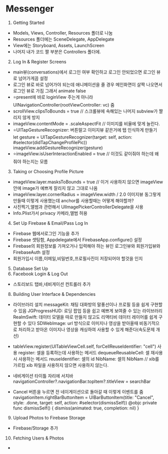 # Messenger

1. Getting Started
- Models, Views, Controller, Resources 폴더로 나눔
- Resources 폴더에는 SceneDelegate, AppDelegate
- View에는 Storyboard, Assets, LaunchScreen
- 나머지 내가 코드 짤 부분은 Controllers 폴더에.

2. Log In & Register Screens
- main뷰(conversations)에서 로그인 여부 확인하고 로그인 안되었으면 로그인 뷰로 넘어가게끔 설정
- 로그인 뷰로 바로 넘어가야 되는데 애니메이션을 줄 경우 메인화면이 살짝 나오면서 로그인 뷰로 가짐 그래서 animate false
- ⭐️present에 바로 loginView 주는게 아니라 UINavigationController(rootViewController: vc) 줌
- scrollView.clipsToBounds = true         // 스크롤뷰에 속해있는 나머지 subview가 짤리지 않게 방지
- imageView.contentMode = .scaleAspectFit // 이미지를 비율에 맞게 늘린다.
- ⭐️UITapGestureRecognizer: 버튼말고 이미지뷰 같은거에 탭 인식하게 만들기
let gesture = UITapGestureRecognizer(target: self, action: #selector(didTapChangeProfilePic))
imageView.addGestureRecognizer(gesture)
- ⭐️imageView.isUserInteractionEnabled = true // 이것도 같이줘야 하는데 왜 줘야 하는지는 모름

3. Taking or Choosing Profile Picture
- imageView.layer.masksToBounds = true // 이거 사용하지 않으면 imageView안에 image가 예쁘게 잘리지 않고 그대로 나옴
- imageView.layer.cornerRadius = imageView.width / 2.0 이미지뷰 동그랗게 만들때 이렇게 사용했는데 anchor를 사용할때는 어떻게 해야할까?
- 사진찍기,앨범과 관련해서 UIImagePickerControllerDelegate을 사용
- Info.Plist가서 privacy 카메라,앨범 허용

4. Set Up Firebase & Email/Pass Log In
- Firebase 웹에서로그인 기능을 추가
- Firebase 셋팅함, Appdelegate에서 FirebaseApp.configure() 설정
- Firebase의 회원정보를 가져오거나 입력해야 하는 뷰인 로그인뷰와 회원가입뷰와 FirebaseAuth 설정 
- 회원가입시 이름,이메일,비밀번호,프로필사진이 저장되어야 할것을 인지

5. Database Set Up
6. Facebook Login & Log Out
- 스토리보드 탭바,네비게이션 컨트롤러 추가

8. Building User Interface & Dependencies
- 라이브러리 설치
messageKit: 채팅 대화방의 말풍선이나 프로필 등을 쉽게 구현할 수 있음
JGProgressHUD: 로딩 팝업 등을 쉽고 예쁘게 보여줄 수 있는 라이브러리
RealmSwift: 데이터 모델을 따로 만들지 않고도 리액티비 데이터 레이어를 쉽게 구현할 수 있다
SDWebImage: url 방식으로 이미지나 영상을 받아올때 비동기적으로 처리하고 받아온 이미지나 영상을 캐싱하여 사용할 수 있게 해준다(속도문제 개선)
- tableView.register(UITableViewCell.self, forCellReuseIdentifier: "cell") 사용
register: 셀을 등록하는데 사용하는 메서드
dequeueReusableCell: 셀 재사용시 사용하는 메서드
reuseIdentifier: 셀의 id
NibName: 셀의 NibNam  // xib를 가르킴 xib 파일을 사용하지 않으면 사용하지 않는다.

- 네비게이션 타이틀 자리에 서치바
navigationController?.navigationBar.topItem?.titleView = searchBar

- Cancel 버튼을 누르면 전 네이게이션으로 돌아갈 때 이렇게 이벤트를 줌
navigationItem.rightBarButtonItem = UIBarButtonItem(title: "Cancel", style: .done, target: self, action: #selector(dismissSelf))
@objc private func dismissSelf() {
    dismiss(animated: true, completion: nil)
}

9. Upload Photos to Firebase Storage
- Firebase/Storage 추가
10. Fetching Users & Photos
- 
